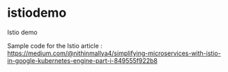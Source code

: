 # istiodemo
Istio demo

Sample code for the Istio article : https://medium.com/@nithinmallya4/simplifying-microservices-with-istio-in-google-kubernetes-engine-part-i-849555f922b8

